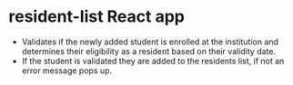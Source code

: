 # resident-list React app
- Validates if the newly added student is enrolled at the institution and determines their eligibility as a resident based on their validity date.
- If the student is validated they are added to the residents list, if not an error message pops up.

